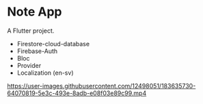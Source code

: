 # Note App

A Flutter project.

- Firestore-cloud-database
- Firebase-Auth
- Bloc
- Provider
- Localization (en-sv)



https://user-images.githubusercontent.com/12498051/183635730-64070819-5e3c-493e-8adb-e08f03e89c99.mp4

